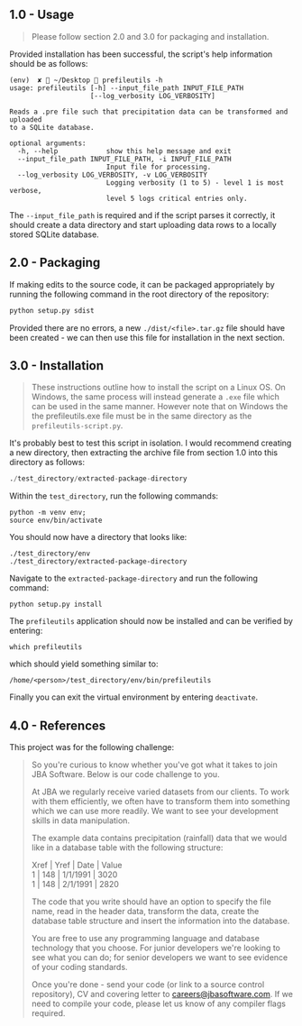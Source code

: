 ## 1.0 - Usage
> Please follow section 2.0 and 3.0 for packaging and installation.

Provided installation has been successful, the script's help information should be as follows:

```
(env)  ✘  ~/Desktop  prefileutils -h
usage: prefileutils [-h] --input_file_path INPUT_FILE_PATH
                    [--log_verbosity LOG_VERBOSITY]

Reads a .pre file such that precipitation data can be transformed and uploaded
to a SQLite database.

optional arguments:
  -h, --help            show this help message and exit
  --input_file_path INPUT_FILE_PATH, -i INPUT_FILE_PATH
                        Input file for processing.
  --log_verbosity LOG_VERBOSITY, -v LOG_VERBOSITY
                        Logging verbosity (1 to 5) - level 1 is most verbose,
                        level 5 logs critical entries only.
```

The `--input_file_path` is required and if the script parses it correctly, it should create a data directory and start uploading data rows to a locally stored SQLite database.

## 2.0 - Packaging
If making edits to the source code, it can be packaged appropriately by running the following command in the root directory of the repository:
```python
python setup.py sdist
```
Provided there are no errors, a new `./dist/<file>.tar.gz` file should have been created - we can then use this file for installation in the next section.

## 3.0 - Installation
> These instructions outline how to install the script on a Linux OS. On Windows, the same process will instead generate a `.exe` file which can be used in the same manner. However note that on Windows the the prefileutils.exe file must be in the same directory as the `prefileutils-script.py`.  

It's probably best to test this script in isolation. I would recommend creating a new directory, then extracting the archive file from section 1.0 into this directory as follows:
```python
./test_directory/extracted-package-directory
```
Within the `test_directory`, run the following commands:  
```
python -m venv env;
source env/bin/activate
```
You should now have a directory that looks like:
```
./test_directory/env
./test_directory/extracted-package-directory
```
Navigate to the `extracted-package-directory` and run the following command:
```
python setup.py install
```
The `prefileutils` application should now be installed and can be verified by entering:
```
which prefileutils
```
which should yield something similar to:
```
/home/<person>/test_directory/env/bin/prefileutils
```
Finally you can exit the virtual environment by entering `deactivate`.

## 4.0 - References
This project was for the following challenge:

> So you're curious to know whether you've got what it takes to join JBA Software. Below is our code challenge to you.
>
> At JBA we regularly receive varied datasets from our clients. To work with them efficiently, we often have to transform them into something which we can use more readily. We want to see your development skills in data manipulation.
>
>
> The example data contains precipitation (rainfall) data that we would like in a database table with the following structure:
>
> Xref	| Yref	| Date	| Value  
> 1 |	148 |	1/1/1991	| 3020  
> 1	| 148	| 2/1/1991 |	2820  
>
> The code that you write should have an option to specify the file name, read in the header data, transform the data, create the database table structure and insert the information into the database.
>
> You are free to use any programming language and database technology that you choose. For junior developers we're looking to see what you can do; for senior developers we want to see evidence of your coding standards.
>
> Once you're done - send your code (or link to a source control repository), CV and covering letter to careers@jbasoftware.com. If we need to compile your code, please let us know of any compiler flags required.
